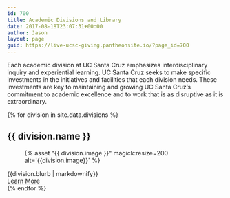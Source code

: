 ```yaml
---
id: 700
title: Academic Divisions and Library
date: 2017-08-18T23:07:31+00:00
author: Jason
layout: page
guid: https://live-ucsc-giving.pantheonsite.io/?page_id=700
---
```

Each academic division at UC Santa Cruz emphasizes interdisciplinary inquiry and experiential learning. UC Santa Cruz seeks to make specific investments in the initiatives and facilities that each division needs. These investments are key to maintaining and growing UC Santa Cruz’s commitment to academic excellence and to work that is as disruptive as it is extraordinary.

{% for division in site.data.divisions %}
 <div class="the-colleges">
   <h2 class="college-name">{{ division.name }}</h2>
   <figure class="college-thumb">
    {% asset "{{ division.image }}" magick:resize=200 alt='{{division.image}}' %}
   </figure>
  <div class="college-blurb">{{division.blurb | markdownify}}</div>
   <a href="{{ division.link }}" class="blue-pill">Learn More</a>
 </div>
{% endfor %}
